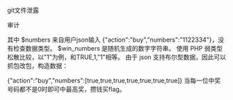 git文件泄露

审计

其中 $numbers 来自用户json输入 {"action":"buy","numbers":"1122334"}，没有检查数据类型。 $win_numbers 是随机生成的数字字符串。
使用 PHP 弱类型松散比较，以"1"为例，和TRUE,1,"1"相等。 由于 json 支持布尔型数据，因此可以抓包改包，构造数据：

{"action":"buy","numbers":[true,true,true,true,true,true,true]}
当每一位中奖号码都不是0时即可中最高奖，攒钱买flag。
